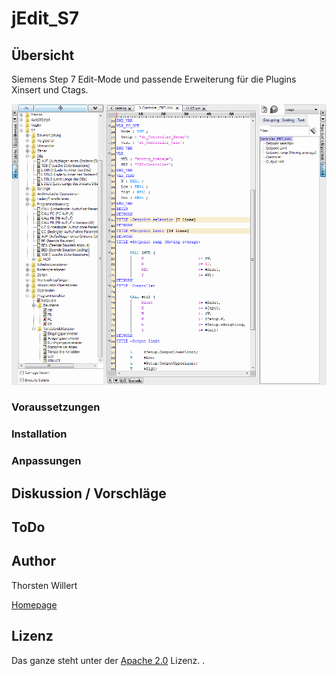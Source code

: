 # jEdit_S7


## Übersicht

Siemens Step 7 Edit-Mode und passende Erweiterung für die Plugins Xinsert und Ctags.

![jEdit_S7](/images/jEdit_S7.png)


### Voraussetzungen


### Installation


### Anpassungen

 
## Diskussion / Vorschläge


## ToDo


## Author
Thorsten Willert

[Homepage](http://www.thorsten-willert.de/)

## Lizenz
Das ganze steht unter der [Apache 2.0](https://github.com/THWillert/HomeMatic_CSS/blob/master/LICENSE) Lizenz.
.

